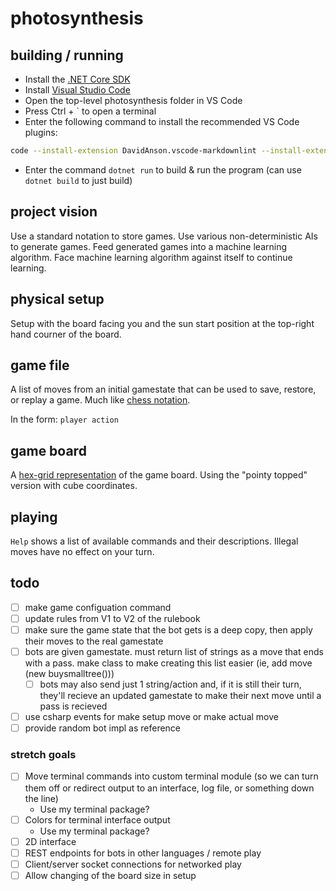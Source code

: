 # photosynthesis

## building / running

- Install the [.NET Core SDK](https://www.microsoft.com/net/learn/get-started/windows)
- Install [Visual Studio Code](https://code.visualstudio.com/)
- Open the top-level photosynthesis folder in VS Code
- Press Ctrl + \` to open a terminal
- Enter the following command to install the recommended VS Code plugins:

```bash
code --install-extension DavidAnson.vscode-markdownlint --install-extension jchannon.csharpextensions --install-extension josephwoodward.vscodeilviewer --install-extension k--kato.docomment --install-extension ms-vscode.csharp --install-extension PKief.material-icon-theme --install-extension reflectiondm.classynaming
```

- Enter the command `dotnet run` to build & run the program (can use `dotnet build` to just build)

## project vision

Use a standard notation to store games. Use various non-deterministic AIs to generate games. Feed generated games into a machine learning algorithm. Face machine learning algorithm against itself to continue learning.

## physical setup

Setup with the board facing you and the sun start position at the top-right hand courner of the board.

## game file

A list of moves from an initial gamestate that can be used to save, restore, or replay a game. Much like [chess notation](https://en.wikipedia.org/wiki/Chess_notation).

In the form:
`player action`

## game board

A [hex-grid representation](https://www.redblobgames.com/grids/hexagons/) of the game board. Using the "pointy topped" version with cube coordinates.

## playing

`Help` shows a list of available commands and their descriptions.
Illegal moves have no effect on your turn.

## todo

- [ ] make game configuation command
- [ ] update rules from V1 to V2 of the rulebook
- [ ] make sure the game state that the bot gets is a deep copy, then apply their moves to the real gamestate
- [ ] bots are given gamestate. must return list of strings as a move that ends with a pass. make class to make creating this list easier (ie, add move (new buysmalltree()))
  - [ ] bots may also send just 1 string/action and, if it is still their turn, they'll recieve an updated gamestate to make their next move until a pass is recieved
- [ ] use csharp events for make setup move or make actual move
- [ ] provide random bot impl as reference

### stretch goals

- [ ] Move terminal commands into custom terminal module (so we can turn them off or redirect output to an interface, log file, or something down the line)
  - Use my terminal package?
- [ ] Colors for terminal interface output
  - Use my terminal package?
- [ ] 2D interface
- [ ] REST endpoints for bots in other languages / remote play
- [ ] Client/server socket connections for networked play
- [ ] Allow changing of the board size in setup
